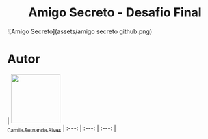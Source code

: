 <h1 align="center"> Amigo Secreto - Desafio Final </h1>

![Amigo Secreto](assets/amigo secreto github.png)



# Autor

| [<img loading="lazy" src="https://avatars.githubusercontent.com/u/37356058?v=4" width=115><br><sub>Camila Fernanda Alves</sub>](https://github.com/camilafernanda)
| :---: | :---: | :---: |
